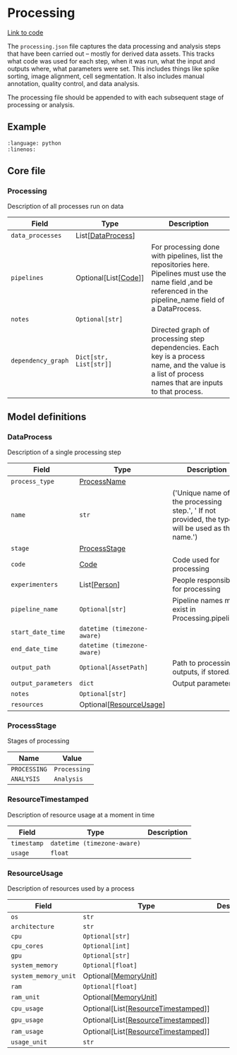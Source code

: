 # Processing

[Link to code](https://github.com/AllenNeuralDynamics/aind-data-schema/blob/dev/src/aind_data_schema/core/processing.py)

The `processing.json` file captures the data processing and analysis steps that have been carried out – mostly for derived data assets. This tracks what code was used for each step, when it was run, what the input and outputs where, what parameters were set. This includes things like spike sorting, image alignment, cell segmentation. It also includes manual annotation, quality control, and data analysis.

The processing file should be appended to with each subsequent stage of processing or analysis.

## Example

```{literalinclude} ../../examples/processing.py
:language: python
:linenos:
```

## Core file

### Processing

Description of all processes run on data

| Field | Type | Description |
|-------|------|-------------|
| `data_processes` | List[[DataProcess](processing.md#dataprocess)] |  |
| `pipelines` | Optional[List[[Code](components/identifiers.md#code)]] | For processing done with pipelines, list the repositories here. Pipelines must use the name field ,and be referenced in the pipeline_name field of a DataProcess. |
| `notes` | `Optional[str]` |  |
| `dependency_graph` | `Dict[str, List[str]]` | Directed graph of processing step dependencies. Each key is a process name, and the value is a list of process names that are inputs to that process. |


## Model definitions

### DataProcess

Description of a single processing step

| Field | Type | Description |
|-------|------|-------------|
| `process_type` | [ProcessName](aind_data_schema_models/process_names.md#processname) |  |
| `name` | `str` | ('Unique name of the processing step.', ' If not provided, the type will be used as the name.') |
| `stage` | [ProcessStage](processing.md#processstage) |  |
| `code` | [Code](components/identifiers.md#code) | Code used for processing |
| `experimenters` | List[[Person](components/identifiers.md#person)] | People responsible for processing |
| `pipeline_name` | `Optional[str]` | Pipeline names must exist in Processing.pipelines |
| `start_date_time` | `datetime (timezone-aware)` |  |
| `end_date_time` | `datetime (timezone-aware)` |  |
| `output_path` | `Optional[AssetPath]` | Path to processing outputs, if stored. |
| `output_parameters` | `dict` | Output parameters |
| `notes` | `Optional[str]` |  |
| `resources` | Optional[[ResourceUsage](processing.md#resourceusage)] |  |


### ProcessStage

Stages of processing

| Name | Value |
|------|-------|
| `PROCESSING` | `Processing` |
| `ANALYSIS` | `Analysis` |


### ResourceTimestamped

Description of resource usage at a moment in time

| Field | Type | Description |
|-------|------|-------------|
| `timestamp` | `datetime (timezone-aware)` |  |
| `usage` | `float` |  |


### ResourceUsage

Description of resources used by a process

| Field | Type | Description |
|-------|------|-------------|
| `os` | `str` |  |
| `architecture` | `str` |  |
| `cpu` | `Optional[str]` |  |
| `cpu_cores` | `Optional[int]` |  |
| `gpu` | `Optional[str]` |  |
| `system_memory` | `Optional[float]` |  |
| `system_memory_unit` | Optional[[MemoryUnit](aind_data_schema_models/units.md#memoryunit)] |  |
| `ram` | `Optional[float]` |  |
| `ram_unit` | Optional[[MemoryUnit](aind_data_schema_models/units.md#memoryunit)] |  |
| `cpu_usage` | Optional[List[[ResourceTimestamped](processing.md#resourcetimestamped)]] |  |
| `gpu_usage` | Optional[List[[ResourceTimestamped](processing.md#resourcetimestamped)]] |  |
| `ram_usage` | Optional[List[[ResourceTimestamped](processing.md#resourcetimestamped)]] |  |
| `usage_unit` | `str` |  |
